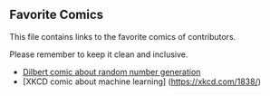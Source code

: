 ## Favorite Comics

This file contains links to the favorite comics of contributors.

Please remember to keep it clean and inclusive.

* [Dilbert comic about random number generation](http://dilbert.com/strip/2001-10-25)
* [XKCD comic about machine learning] (https://xkcd.com/1838/)